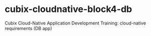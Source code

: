 # cubix-cloudnative-block4-db
Cubix Cloud-Native Application Development Training: cloud-native requirements (DB app)
